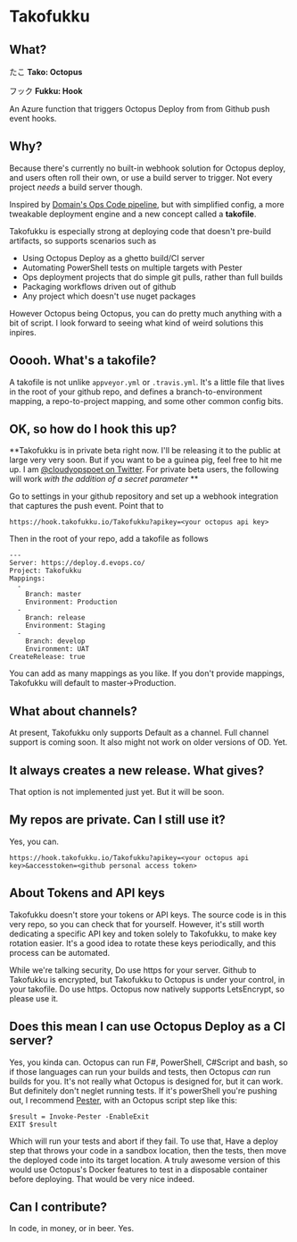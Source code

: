 # Takofukku

## What?

たこ
**Tako: Octopus**

フック
**Fukku: Hook**

An Azure function that triggers Octopus Deploy from from Github push event hooks. 

## Why?

Because there's currently no built-in webhook solution for Octopus deploy, and users often roll their own, or use a build server to trigger. Not every project *needs* a build server though.

Inspired by [Domain's Ops Code pipeline](http://tech.domain.com.au/2015/06/deploy-on-merge-in-domains-devops-repositories/), but with simplified config, a more tweakable deployment engine and a new concept called a **takofile**.

Takofukku is especially strong at deploying code that doesn't pre-build artifacts, so supports scenarios such as

- Using Octopus Deploy as a ghetto build/CI server
- Automating PowerShell tests on multiple targets with Pester
- Ops deployment projects that do simple git pulls, rather than full builds
- Packaging workflows driven out of github
- Any project which doesn't use nuget packages

However Octopus being Octopus, you can do pretty much anything with a bit of script. I look forward to seeing what kind of weird solutions this inpires.

## Ooooh. What's a takofile?

A takofile is not unlike `appveyor.yml` or `.travis.yml`. It's a little file that lives in the root of your github repo, and defines a branch-to-environment mapping, a repo-to-project mapping, and some other common config bits.

## OK, so how do I hook this up?

**Takofukku is in private beta right now. I'll be releasing it to the public at large very very soon. But if you want to be a guinea pig, feel free to hit me up. I am [@cloudyopspoet on Twitter](https://twitter.com/cloudyopspoet). For private beta users, the following will work *with the addition of a secret parameter*
**

Go to settings in your github repository and set up a webhook integration that captures the push event. Point that to

`https://hook.takofukku.io/Takofukku?apikey=<your octopus api key>`

Then in the root of your repo, add a takofile as follows

```
---
Server: https://deploy.d.evops.co/
Project: Takofukku
Mappings:
  - 
    Branch: master
    Environment: Production
  - 
    Branch: release
    Environment: Staging
  - 
    Branch: develop
    Environment: UAT
CreateRelease: true
```

You can add as many mappings as you like. If you don't provide mappings, Takofukku will default to master->Production.

## What about channels?

At present, Takofukku only supports Default as a channel. Full channel support is coming soon. It also might not work on older versions of OD. Yet.

## It always creates a new release. What gives?

That option is not implemented just yet. But it will be soon.

## My repos are private. Can I still use it?

Yes, you can.

`https://hook.takofukku.io/Takofukku?apikey=<your octopus api key>&accesstoken=<github personal access token>`

## About Tokens and API keys

Takofukku doesn't store your tokens or API keys. The source code is in this very repo, so you can check that for yourself. However, it's still worth dedicating a specific API key and token solely to Takofukku, to make key rotation easier. It's a good idea to rotate these keys periodically, and this process can be automated.

While we're talking security, Do use https for your server. Github to Takofukku is encrypted, but Takofukku to Octopus is under your control, in your takofile. Do use https. Octopus now natively supports LetsEncrypt, so please use it.

## Does this mean I can use Octopus Deploy as a CI server?

Yes, you kinda can. Octopus can run F#, PowerShell, C#Script and bash, so if those languages can run your builds and tests, then Octopus *can* run builds for you. It's not really what Octopus is designed for, but it can work. But definitely don't neglet running tests. If it's powerShell you're pushing out, I recommend [Pester](https://github.com/Pester/Pester), with an Octopus script step like this:

```
$result = Invoke-Pester -EnableExit
EXIT $result
```

Which will run your tests and abort if they fail. To use that, Have a deploy step that throws your code in a sandbox location, then the tests, then move the deployed code into its target location. A truly awesome version of this would use Octopus's Docker features to test in a disposable container before deploying. That would be very nice indeed.

## Can I contribute?

In code, in money, or in beer. Yes.